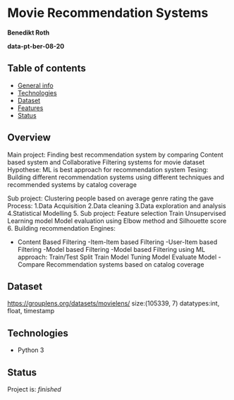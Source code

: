 # Movie Recommendation Systems

**Benedikt Roth**

**data-pt-ber-08-20**

## Table of contents
* [General info](#general-info)
* [Technologies](#technologies)
* [Dataset](#data)
* [Features](#features)
* [Status](#status)

## Overview
Main project: Finding best recommendation system by comparing Content based system and Collaborative Filtering systems for movie dataset
Hypothese: ML is best approach for recommendation system
Tesing: Building different recommendation systems using different techniques and recommended systems by catalog coverage  

Sub project: Clustering people based on average genre rating the gave
Process:
1.Data Acquisition
2.Data cleaning
3.Data exploration and analysis
4.Statistical Modelling
5. Sub project:
    Feature selection
    Train Unsupervised Learning model
    Model evaluation using Elbow method and Silhouette score
6. Building recommendation Engines:
- Content Based Filtering
-Item-Item based Filtering
-User-Item based Filtering
-Model based Filtering
-Model based Filtering using ML approach:
    Train/Test Split
    Train Model
    Tuning Model
    Evaluate Model
-Compare Recommendation systems based on catalog coverage

## Dataset
https://grouplens.org/datasets/movielens/
size:(105339, 7)
datatypes:int, float, timestamp

## Technologies
* Python 3

## Status
Project is: _finished_
